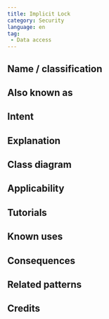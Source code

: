 ```yaml
---  
title: Implicit Lock
category: Security
language: en
tag:
 - Data access
---  
```


## Name / classification

## Also known as

## Intent

## Explanation

## Class diagram

## Applicability

## Tutorials

## Known uses

## Consequences

## Related patterns

## Credits